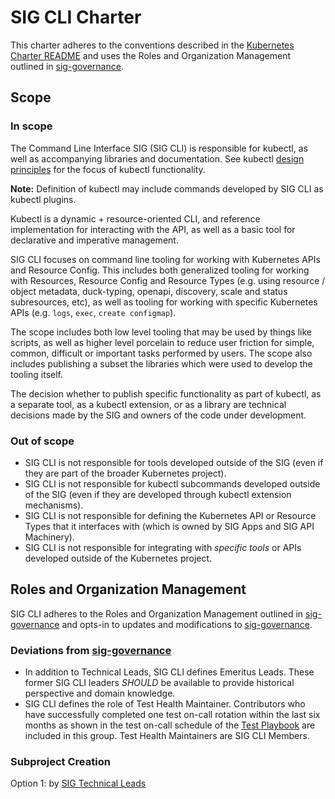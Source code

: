 # SIG CLI Charter

This charter adheres to the conventions described in the [Kubernetes Charter README] and uses
the Roles and Organization Management outlined in [sig-governance].

## Scope

### In scope

The Command Line Interface SIG (SIG CLI) is responsible for kubectl, as well as accompanying
libraries and documentation.  See kubectl [design principles](design-principles.md) for the
focus of kubectl functionality.

**Note:** Definition of kubectl may include commands developed by SIG CLI as kubectl plugins.

Kubectl is a dynamic + resource-oriented CLI, and reference implementation for interacting
with the API, as well as a basic tool for declarative and imperative management.

SIG CLI focuses on command line tooling for working with Kubernetes APIs and Resource Config.
This includes both generalized tooling for working with Resources, Resource Config
and Resource Types (e.g. using resource / object metadata, duck-typing, openapi, discovery, 
scale and status subresources, etc), as well as tooling for working with specific Kubernetes
APIs (e.g. `logs`, `exec`, `create configmap`).

The scope includes both low level tooling that may be used by things like scripts,
as well as higher level porcelain to reduce user friction for simple,
common, difficult or important tasks performed by users.  The
scope also includes publishing a subset the libraries which were used to develop the tooling
itself.

The decision whether to publish specific functionality as part of kubectl,
as a separate tool, as a kubectl extension, or as a library are technical
decisions made by the SIG and owners of the code under development.

### Out of scope

- SIG CLI is not responsible for tools developed outside of the
  SIG (even if they are part of the broader Kubernetes project).
- SIG CLI is not responsible for kubectl subcommands developed outside of the
  SIG (even if they are developed through kubectl extension mechanisms).
- SIG CLI is not responsible for defining the Kubernetes API or Resource Types
  that it interfaces with (which is owned by SIG Apps and SIG API Machinery).
- SIG CLI is not responsible for integrating with *specific tools* or APIs
  developed outside of the Kubernetes project.

## Roles and Organization Management

SIG CLI adheres to the Roles and Organization Management outlined in [sig-governance]
and opts-in to updates and modifications to [sig-governance].

### Deviations from [sig-governance]

- In addition to Technical Leads, SIG CLI defines Emeritus Leads. These former
  SIG CLI leaders *SHOULD* be available to provide historical perspective and
  domain knowledge.
- SIG CLI defines the role of Test Health Maintainer. Contributors who have
  successfully completed one test on-call rotation within the last six months as
  shown in the test on-call schedule of the [Test Playbook] are included in this
  group. Test Health Maintainers are SIG CLI Members.

### Subproject Creation

Option 1: by [SIG Technical Leads](https://github.com/kubernetes/community/blob/master/committee-steering/governance/sig-governance.md#tech-lead)


[Kubernetes Charter README]: https://github.com/kubernetes/community/blob/master/committee-steering/governance/README.md
[sig-governance]: https://github.com/kubernetes/community/blob/master/committee-steering/governance/sig-governance.md
[README]: https://github.com/kubernetes/community/blob/master/sig-cli/README.md
[Test Playbook]: https://docs.google.com/document/d/1Z3teqtOLvjAtE-eo0G9tjyZbgNc6bMhYGZmOx76v6oM

